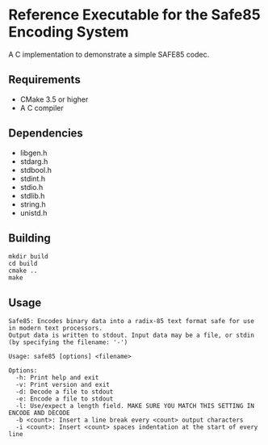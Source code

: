 Reference Executable for the Safe85 Encoding System
===================================================

A C implementation to demonstrate a simple SAFE85 codec.


Requirements
------------

  * CMake 3.5 or higher
  * A C compiler


Dependencies
------------

 * libgen.h
 * stdarg.h
 * stdbool.h
 * stdint.h
 * stdio.h
 * stdlib.h
 * string.h
 * unistd.h


Building
--------

    mkdir build
    cd build
    cmake ..
    make


Usage
-----

    Safe85: Encodes binary data into a radix-85 text format safe for use in modern text processors.
    Output data is written to stdout. Input data may be a file, or stdin (by specifying the filename: '-')

    Usage: safe85 [options] <filename>

    Options:
      -h: Print help and exit
      -v: Print version and exit
      -d: Decode a file to stdout
      -e: Encode a file to stdout
      -l: Use/expect a length field. MAKE SURE YOU MATCH THIS SETTING IN ENCODE AND DECODE
      -b <count>: Insert a line break every <count> output characters
      -i <count>: Insert <count> spaces indentation at the start of every line
